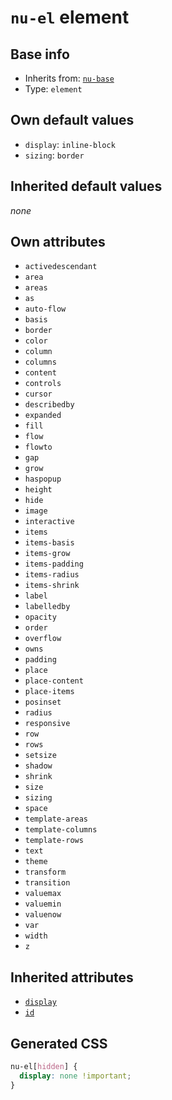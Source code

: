 # `nu-el` element

## Base info
* Inherits from: [`nu-base`](./nu-base.md)
* Type: `element`


## Own default values
* `display`: `inline-block`
* `sizing`: `border`

## Inherited default values
*none*


## Own attributes
* `activedescendant`
* `area`
* `areas`
* `as`
* `auto-flow`
* `basis`
* `border`
* `color`
* `column`
* `columns`
* `content`
* `controls`
* `cursor`
* `describedby`
* `expanded`
* `fill`
* `flow`
* `flowto`
* `gap`
* `grow`
* `haspopup`
* `height`
* `hide`
* `image`
* `interactive`
* `items`
* `items-basis`
* `items-grow`
* `items-padding`
* `items-radius`
* `items-shrink`
* `label`
* `labelledby`
* `opacity`
* `order`
* `overflow`
* `owns`
* `padding`
* `place`
* `place-content`
* `place-items`
* `posinset`
* `radius`
* `responsive`
* `row`
* `rows`
* `setsize`
* `shadow`
* `shrink`
* `size`
* `sizing`
* `space`
* `template-areas`
* `template-columns`
* `template-rows`
* `text`
* `theme`
* `transform`
* `transition`
* `valuemax`
* `valuemin`
* `valuenow`
* `var`
* `width`
* `z`


## Inherited attributes
* [`display`](../attributes/display.md)
* [`id`](../attributes/id.md)

## Generated CSS
```css
nu-el[hidden] {
  display: none !important;
}
```

